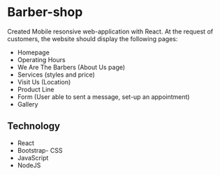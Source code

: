 # Barber-shop

Created Mobile resonsive web-application with React. At the request of customers, the website should display the following pages:

- Homepage
- Operating Hours
- We Are The Barbers (About Us page)
- Services (styles and price)
- Visit Us (Location)
- Product Line
- Form (User able to sent a message, set-up an appointment)
- Gallery

## Technology

- React
- Bootstrap- CSS
- JavaScript
- NodeJS
